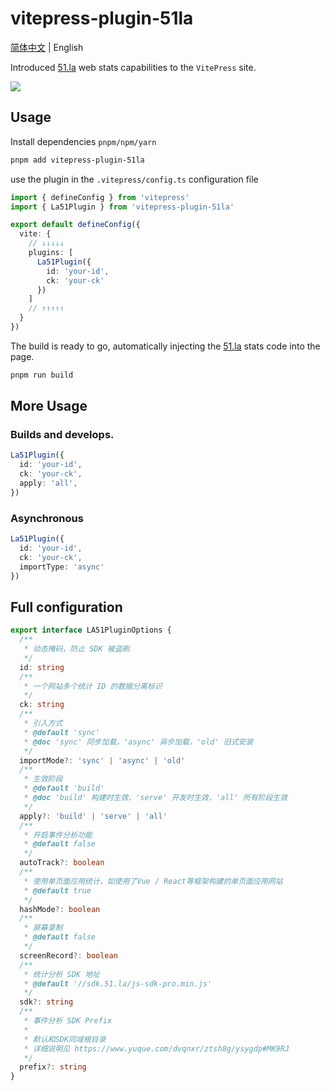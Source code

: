 # vitepress-plugin-51la

[简体中文](./README.md) | English

Introduced [51.la](https://v6.51.la/) web stats capabilities to the `VitePress` site.

![](https://cdn.upyun.sugarat.top/mdImg/sugar/f0793f6be7da88ea7ccbfcccfef7aa9e)

## Usage
Install dependencies `pnpm/npm/yarn`
```sh
pnpm add vitepress-plugin-51la
```

use the plugin in the `.vitepress/config.ts` configuration file

```ts
import { defineConfig } from 'vitepress'
import { La51Plugin } from 'vitepress-plugin-51la'

export default defineConfig({
  vite: {
    // ↓↓↓↓↓
    plugins: [
      La51Plugin({
        id: 'your-id',
        ck: 'your-ck'
      })
    ]
    // ↑↑↑↑↑
  }
})
```

The build is ready to go, automatically injecting the [51.la](https://v6.51.la/) stats code into the page.

```sh
pnpm run build
```

## More Usage
### Builds and develops.
```ts
La51Plugin({
  id: 'your-id',
  ck: 'your-ck',
  apply: 'all',
})
```

### Asynchronous
```ts
La51Plugin({
  id: 'your-id',
  ck: 'your-ck',
  importType: 'async'
})
```

## Full configuration
```ts
export interface LA51PluginOptions {
  /**
   * 动态掩码，防止 SDK 被盗刷
   */
  id: string
  /**
   * 一个网站多个统计 ID 的数据分离标识
   */
  ck: string
  /**
   * 引入方式
   * @default 'sync'
   * @doc 'sync' 同步加载，'async' 异步加载，'old' 旧式安装
   */
  importMode?: 'sync' | 'async' | 'old'
  /**
   * 生效阶段
   * @default 'build'
   * @doc 'build' 构建时生效，'serve' 开发时生效，'all' 所有阶段生效
   */
  apply?: 'build' | 'serve' | 'all'
  /**
   * 开启事件分析功能
   * @default false
   */
  autoTrack?: boolean
  /**
   * 使用单页面应用统计，如使用了Vue / React等框架构建的单页面应用网站
   * @default true
   */
  hashMode?: boolean
  /**
   * 屏幕录制
   * @default false
   */
  screenRecord?: boolean
  /**
   * 统计分析 SDK 地址
   * @default '//sdk.51.la/js-sdk-pro.min.js'
   */
  sdk?: string
  /**
   * 事件分析 SDK Prefix
   *
   * 默认和SDK同域根目录
   * 详细说明见 https://www.yuque.com/dvqnxr/ztsh8g/ysygdp#MK9RJ
   */
  prefix?: string
}
```